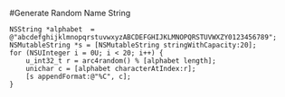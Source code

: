 #Generate Random Name String

	NSString *alphabet  = @"abcdefghijklmnopqrstuvwxyzABCDEFGHIJKLMNOPQRSTUVWXZY0123456789";
	NSMutableString *s = [NSMutableString stringWithCapacity:20];
	for (NSUInteger i = 0U; i < 20; i++) {
	    u_int32_t r = arc4random() % [alphabet length];
	    unichar c = [alphabet characterAtIndex:r];
	    [s appendFormat:@"%C", c];
	}